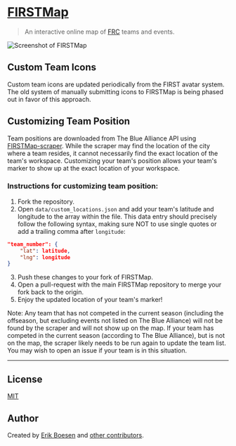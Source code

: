 # [FIRSTMap](https://firstmap.github.io)
> An interactive online map of [FRC](https://www.firstinspires.org/robotics/frc) teams and events.

![Screenshot of FIRSTMap](meta/screenshot.png)

## Custom Team Icons
Custom team icons are updated periodically from the FIRST avatar system. The old system of manually submitting icons to FIRSTMap is being phased out in favor of this approach.

## Customizing Team Position
Team positions are downloaded from The Blue Alliance API using [FIRSTMap-scraper](https://github.com/FIRSTMap/FIRSTMap-scraper). While the scraper may find the location of the city where a team resides, it cannot necessarily find the exact location of the team's workspace. Customizing your team's position allows your team's marker to show up at the exact location of your workspace.

### Instructions for customizing team position:
1. Fork the repository.
2. Open `data/custom_locations.json` and add your team's latitude and longitude to the array within the file. This data entry should precisely follow the following syntax, making sure NOT to use single quotes or add a trailing comma after `longitude`:
```json
"team_number": {
    "lat": latitude,
    "lng": longitude
}
```
3. Push these changes to your fork of FIRSTMap.
4. Open a pull-request with the main FIRSTMap repository to merge your fork back to the origin.
5. Enjoy the updated location of your team's marker!

Note: Any team that has not competed in the current season (including the offseason, but excluding events not listed on The Blue Alliance) will not be found by the scraper and will not show up on the map. If your team has competed in the current season (according to The Blue Alliance), but is not on the map, the scraper likely needs to be run again to update the team list. You may wish to open an issue if your team is in this situation.

--------------------------------------------------------------------------------

## License
[MIT](LICENSE)

## Author
Created by [Erik Boesen](https://github.com/ErikBoesen) and [other contributors](https://github.com/FIRSTMap/firstmap.github.io/graphs/contributors).
